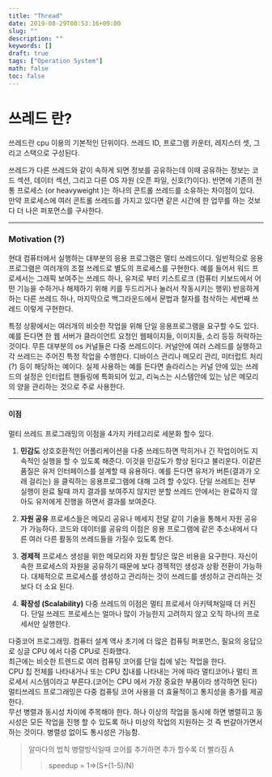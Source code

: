 ```yaml
---
title: "Thread"
date: 2019-08-29T00:53:16+09:00
slug: ""
description: ""
keywords: []
draft: true
tags: ["Operation System"]
math: false
toc: false
---
```

# 쓰레드 란?

쓰레드란 cpu 이용의 기본적인 단위이다. 쓰레드 ID, 프로그램 카운터, 레지스터 셋, 그리고 스택으로 구성된다.  

쓰레드가 다른 쓰레드와 같이 속하게 되면 정보를 공유하는데 이때 공유하는 정보는 코드 섹션, 데이터 섹션, 그리고 다른 OS 자원 (오픈 파일, 신호(?)이다). 
반면에 기존의 전통 프로세스 (or heavyweight )는 하나의 콘트롤 쓰레드를 소유하는 차이점이 있다.  
만약 프로세스에 여러 콘트롤 쓰레드를 가지고 있다면 같은 시간에 한 업무를 하는 것보다 더 나은 퍼포먼스를 구사한다.  

***

### Motivation (?) 
현대 컴퓨터에서 실행하는 대부분의 응용 프로그램은 멀티 쓰레드이다. 
일반적으로 응용프로그램은 여러개의 조절 쓰레드로 별도의 프로세스를 구현한다. 
예를 들어서 워드 프로세서는 그래픽 보여주는 쓰레드 하나, 유저로 부터 키스트로크 (컴퓨터 키보드에서 어떤 기능을 수하거나 해제하기 위해 키를 두드리거나 눌러서 작동시키는 행위) 반응하게 하는 다른 쓰레드 하나, 마지막으로 백그라운드에서 문법과 철자를 첨삭하는 세번째 쓰레드 이렇게 구현한다.  

특정 상황에서는 여러개의 비슷한 작업을 위해 단일 응용프로그램을 요구할 수도 있다.  
예를 든다면 한 웹 서버가 클라이언트 요청인 웹페이지들, 이미지들, 소리 등등 허락하는 것이다. 
무튼 대부분의 os 커널들은 다중 쓰레드이다. 커널안에 여러 스레드를 실행하고 각 쓰레드는 주어진 특정 작업을 수행한다. 디바이스 관리나 메모리 관리, 미터럽트 처리(?) 등이 해당하는 예이다. 실제 사용하는 예를 든다면 솔라리스는 커널 안에 있는 쓰레드의 설정은 인터럽트 핸들링에 특화되어 있고, 리눅스는 시스템안에 있는 남은 메모리의 양을 관리하는 것으로 주로 사용한다.  

***

#### 이점 
멀티 쓰레드 프로그래밍의 이점을 4가지 카테고리로 세분화 할수 있다.  


1. **민감도** 
상호호환적인 어플리케이션을 다중 쓰레드하면 막히거나 긴 작업이어도 지속적인 실행을 할 수 있도록 해준다. 이것을 민감도가 향상 된다고 불리운다. 
이같은 품질은 유저 인터페이스를 설계할 때 유용하다. 
예를 든다면 유저가 버튼(결과가 오래 걸리는) 을 클릭하는 응용프로그램에 대해 고려 할 수있다. 단일 쓰레트는 전부 실행이 완료 될때 까지 결과를 보여주지 않지만 분할 쓰레드 안에서는 완료하지 않아도 유저에게 진행을 하면서 결과를 보여준다.  


2. **자원 공유** 
프로세스들은 메모리 공유나 메세지 전달 같이 기술을 통해서 자원 공유가 가능하다. 코드와 데이터를 공유의 이점은 응용 프로그램에 같은 추소내에서 다른 여러 다른 활동의 쓰레드들을 가질수 있도록 한다.  


3. **경제적** 
프로세스 생성을 위한 메모리와 자원 할당은 많은 비용을 요구한다. 자신이 속한 프로세스의 자원을 공유하기 때문에 보다 경젝적인 생성과 상황 전환이 가능하다. 대체적으로 프로세스를 생성하고 관리하는 것이 쓰레드를 생성하고 관리하는 것보다 더 소요 된다.  


4. **확장성 (Scalability)** 
다중 쓰레드의 이점은 멀티 프로세서 아키텍쳐일때 더 커진다. 단일 쓰레드 프로세스는 얼마나 많이 가능한지 고려하지 않고 오직 하나의 프로세서만 실행한다. 
 
다중코어 프로그래밍. 컴퓨터 설계 역사 초기에 더 많은 컴퓨팅 퍼포먼스, 필요의 응답으로 싱글 CPU 에서 다중 CPU로 진화했다.  
최근에는 비슷한 트렌드로 여러 컴퓨팅 코어를 단일 칩에 넣는 작업을 한다.  
CPU 칩 전체를 나타내거나 또는 CPU 칩내를 나타내는 거에 따라 멀티코어나 멀티 프로세서 시스템이라고 부른다.(코어는 CPU 에서 가장 중요한 부품이라 생각하면 된다) 멀티쓰레드 프로그래밍은 다중 컴퓨팅 코어 사용을 더 효율적이고 통지성을 충가를 제공한다.  
무선 병렬과 동시성 차이에 주목해야 한다. 하나 이상의 작업을 동시에 하면 병렬히고 동시성은 모든 작업을 진행 할 수 있도록 하나 미상의 작업의 지원하는 것 즉 번갈아가면서 하는 것이다. 병렬성 없이도 통시성은 가능함.  

>알마다의 법칙 
병렬방식일때 코어를 추가하면 추가 할수록 더 빨라짐 A 
>>speedup = 1=>(S+(1-5)/N)
